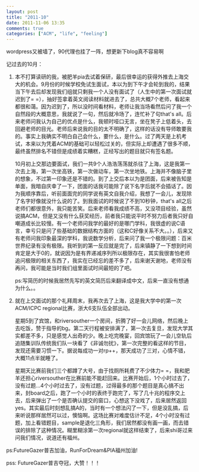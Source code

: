 ```yaml
---
layout: post
title: "2011-10"
date: 2011-11-06 13:35
comments: true
categories: ["ACM", "life", "feeling"]
---
```


wordpress又被墙了，90代理也挂了一阵，想更新下blog真不容易啊

记过去的10月：

1. 本不打算读研的我，被肥羊pia去试着保研，最后很幸运的获得外推去上海交大的机会。9月份的时候学校免试生面试，本以为到下午才会轮到我的，结果当下午去后却发现我们组就只剩我一个人没有面试了（人生中的第一次面试就迟到了= =），抽好签拿着英文阅读材料就进去了，总共大概7个老师，看起来都很和蔼。因为迟到了，所以没时间看材料，老师让我当场看然后问了我一个自然段的大概意思，我就说了一句，然后就冷场了，连忙补了句that's all。后来老师问我认为自己的优点是什么，我顿时哑口无言，坐在凳子上低着头，去回避老师的目光。老师后来说我的目的太不明确了，这样的话没有导师敢要我的。事实上我确实不明白自己会什么，要什么，是什么。过了两天是上机考试，本来以为凭着ACM的基础可以轻松过关的，但实际上却遭遇了很多不顺，最终虽然排名不错但是成绩着实糟糕，正经写出的题目就只有签名题。

	10月初上交那边要面试，我们一共9个人浩浩荡荡就杀往了上海，这是我第一次去上海，第一次坐高铁，第一次做动车，第一次坐地铁。上海并不像脑子里的想象，不过第一印象还是不错的。到了上交后本以为是团面，后来被告知是单面，我暗自庆幸了一下，团面的话我可能除了说下名字后就不会插话了。因为我顺序靠后，听前面面完的同学说有英文自我介绍，我想了一会儿，发现除了名字好像就没什么说的了。到我面试的时候说了不到10秒钟，that's all之后老师们都很意外，我只能苦笑。后来老师看我成绩不高，又没项目经验，虽然说搞ACM，但是又没有什么获奖经历，前者我只能说平时不努力后者我只好自嘲道成长比较慢。有一个老师问我学的最好的是哪门学科，我很虚的说C语言，幸亏只是问了些基础的数据结构方面的（这和C好像关系不大。。），后来又有老师问我印象最深的学科，我说数学分析，后来问了我一个极限问题：百米世界纪录有没有极限。我听到的第一反应就是完了，后来镇静了一下想到时间肯定是大于0的，就说因为是有界递减序列所以极限存在，其实我很害怕老师追问极限的相关东西了，我实在已经忘的差不多了，后来谢天谢地，老师没有再问，我可能是当时我们组里面试时间最短的了吧。

	ps:写简历的时候我居然先写的英文简历后来翻译成中文，后来一直没有想通为什么。。

2. 就在上交面试的那个礼拜周末，我再次去了上海，这是我大学中的第一次ACM/ICPC regional比赛，浙大6支队伍全部出动。

	星期5到了宾馆，和riversouther一个房间，折腾了好一会儿网络，然后晚上去吃饭，赞于指导的bg。第二天行程被安排满了，第一次去复旦，发现大学其实都差不多，只是感觉人出奇的少。晚上吃完晚宴，回宾馆玩了一会儿空轨后追随集训队传统我们队一块看了《非诚勿扰》，第一次完整的看这样的节目，发现还需要习惯一下。据说每成功一对rp++，那天成功了三对，心情不错，大概11点半就睡了。

	星期天比赛前我们三个都蹲了大号，由于找厕所耗费了不少体力= =，我和肥羊还担心riversouther在比赛前能不能赶回来。比赛开始后，1个小时过去了，没有过题...4个小时过去了，没有过题，过得最多的那个题目是真心搞不出来，封board之后，跑了一个小时的表终于跑完了，写了几十兆的程序交上去，后来弹出了一个是否确认提交的窗口，心想这下没戏了，后来居然返回yes。其实最后时刻想乱搞A的，当时有一个想法闪了一下，但是没乱搞，后来听说那样居然可以过，懊恼啊。这场比赛对难度估计不足，4个小时没有过题，加上看错题目，sample是退化三角形，我们居然都没有画一画，而去错误的排除了这种情况。糊里糊涂第一次regional就这样结束了，后来shi哥过来问我们情况，说道还有福州。

ps:FutureGazer普吉加油，RunForDream&PIA福州加油!

pss: FutureGazer普吉夺冠，大赞！！！
